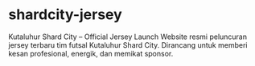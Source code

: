 # shardcity-jersey
Kutaluhur Shard City – Official Jersey Launch  Website resmi peluncuran jersey terbaru tim futsal Kutaluhur Shard City. Dirancang untuk memberi kesan profesional, energik, dan memikat sponsor.
